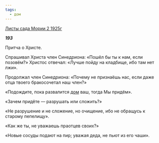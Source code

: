 ```yaml
---
tags:
  - дом
---
```

[Листы сада Мории 2 1925г](https://127.0.0.1:4002/agni/1925)

___193___

Притча о Христе.   

Спрашивал Христа член Синедриона: «Пошёл бы ты к нам, если позовём?» Христос отвечал: «Лучше пойду на кладбище, ибо там нет лжи».   

Продолжал член Синедриона: «Почему не признаёшь нас, если даже отца твоего бракосочетал наш член?»   

«Подождите, пока развалится [дом](../../../tags/#дом) ваш, тогда Мы придём».   

«Зачем придёте — разрушать или сложить?»   

«Не разрушение и не сложение, но очищение, ибо не обращусь к старому пепелищу».   

«Как же ты, не уважаешь праотцев своих?»   

«Новые сосуды подают на пир; уважая деда, не пьют из его чаши».   

